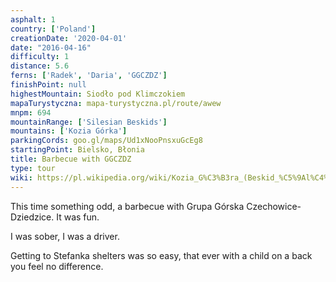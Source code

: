 ```yaml
---
asphalt: 1
country: ['Poland']
creationDate: '2020-04-01'
date: "2016-04-16"
difficulty: 1
distance: 5.6
ferns: ['Radek', 'Daria', 'GGCZDZ']
finishPoint: null
highestMountain: Siodło pod Klimczokiem
mapaTurystyczna: mapa-turystyczna.pl/route/awew
mnpm: 694
mountainRange: ['Silesian Beskids']
mountains: ['Kozia Górka']
parkingCords: goo.gl/maps/Ud1xNooPnsxuGcEg8
startingPoint: Bielsko, Błonia
title: Barbecue with GGCZDZ
type: tour
wiki: https://pl.wikipedia.org/wiki/Kozia_G%C3%B3ra_(Beskid_%C5%9Al%C4%85ski)
---
```


This time something odd, a barbecue with Grupa Górska Czechowice-Dziedzice. It was fun.

I was sober, I was a driver.

Getting to Stefanka shelters was so easy, that ever with a child on a back you feel no difference.
